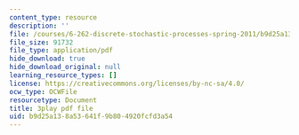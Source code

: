 ```yaml
---
content_type: resource
description: ''
file: /courses/6-262-discrete-stochastic-processes-spring-2011/b9d25a138a53641f9b804920fcfd3a54_QWHtRR1jMEQ.pdf
file_size: 91732
file_type: application/pdf
hide_download: true
hide_download_original: null
learning_resource_types: []
license: https://creativecommons.org/licenses/by-nc-sa/4.0/
ocw_type: OCWFile
resourcetype: Document
title: 3play pdf file
uid: b9d25a13-8a53-641f-9b80-4920fcfd3a54
---
```

